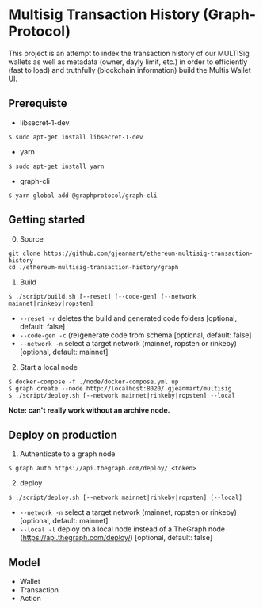 
# Multisig Transaction History (Graph-Protocol)

This project is an attempt to index the transaction history of our MULTISig wallets as well as metadata (owner, dayly limit, etc.) in order to efficiently (fast to load) and truthfully (blockchain information) build the Multis Wallet UI.

## Prerequiste

- libsecret-1-dev
```
$ sudo apt-get install libsecret-1-dev
```

- yarn
```
$ sudo apt-get install yarn
```

- graph-cli

```
$ yarn global add @graphprotocol/graph-cli
```

## Getting started

0. Source

```
git clone https://github.com/gjeanmart/ethereum-multisig-transaction-history
cd ./ethereum-multisig-transaction-history/graph
```

1. Build

```
$ ./script/build.sh [--reset] [--code-gen] [--network mainnet|rinkeby|ropsten]
```

- `--reset -r` deletes the build and generated code folders [optional, default: false]
- `--code-gen -c` (re)generate code from schema [optional, default: false]
- `--network -n` select a target network (mainnet, ropsten or rinkeby) [optional, default: mainnet]

2. Start a local node

```
$ docker-compose -f ./node/docker-compose.yml up
$ graph create --node http://localhost:8020/ gjeanmart/multisig
$ ./script/deploy.sh [--network mainnet|rinkeby|ropsten] --local
```

**Note: can't really work without an archive node.**


## Deploy on production

1. Authenticate to a graph node

```
$ graph auth https://api.thegraph.com/deploy/ <token>
```

2. deploy

```
$ ./script/deploy.sh [--network mainnet|rinkeby|ropsten] [--local]
```

- `--network -n` select a target network (mainnet, ropsten or rinkeby) [optional, default: mainnet]
- `--local -l`  deploy on a local node instead of a TheGraph node (https://api.thegraph.com/deploy/) [optional, default: false]


## Model

- Wallet
- Transaction
- Action

